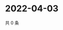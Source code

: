 # 2022-04-03

共 0 条

<!-- BEGIN WEIBO -->
<!-- 最后更新时间 Sun Apr 03 2022 21:12:15 GMT+0800 (China Standard Time) -->

<!-- END WEIBO -->
